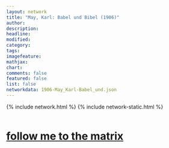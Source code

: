 ```yaml
---
layout: network
title: "May, Karl: Babel und Bibel (1906)"
author:
description:
headline:
modified:
category:
tags: 
imagefeature: 
mathjax: 
chart: 
comments: false
featured: false
list: false
networkdata: 1906-May_Karl-Babel_und.json
---
```

{% include network.html %}
{% include network-static.html %}
<div class="row">
  <div class="small-5 small-centered columns"><a href="/matrix221"><h1>follow me to the matrix</h1></a>
</div>
</div>

